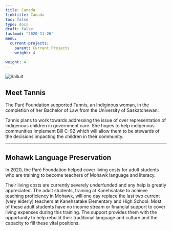 ```yaml
---
title: Canada
linktitle: Canada
toc: false
type: docs
draft: false
lastmod: "2020-11-26"
menu:
  current-projects:
    parent: Current Projects
    weight: 4

weight: 4
---
```

![Salluit](/img/Canada/Salluit.jpg)

## Meet Tannis

The Paré Foundation supported Tannis, an Indiginous woman, in the completion of her Bachelor of Law from the University of Saskatchewan.

Tannis plans to work towards addressing the issue of over representation of indigenous children in government care. She hopes to help indigenous communities implement Bill C-92 which will allow them to be stewards of the decisions impacting the children in their community.

_______________________________________________________________________________

## Mohawk Language Preservation

In 2020, the Paré Foundation helped cover living costs for adult students who are training to become teachers of Mohawk language and literacy.

Their living costs are currently severely underfunded and any help is greatly appreciated.  The adult students, training at Kanehsatake to achieve teaching proficiency in Mohawk, will one day replace the last two current (very elderly) teachers at Kanehsatake Elementary and High School. Most of these adult students have no income stream or financial support to cover living expenses during this training. The support provides them with the opportunity to help rebuild their traditional language and culture and the capacity to fill these vital positions.
